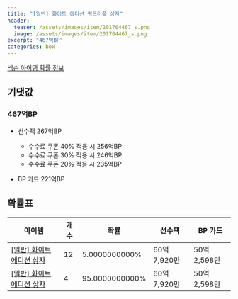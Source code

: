 ```yaml
---
title: "[일반] 화이트 에디션 쿼드러플 상자"
header:
  teaser: /assets/images/item/201704467_s.png
  image: /assets/images/item/201704467_s.png
excerpt: "467억BP"
categories: box
---
```

[넥슨 아이템 확률 정보](http://iteminfo.nexon.com/probability/fco?sn=7768)

## 기댓값
### 467억BP
- 선수팩 267억BP
  - 수수료 쿠폰 40% 적용 시 256억BP
  - 수수료 쿠폰 30% 적용 시 246억BP
  - 수수료 쿠폰 20% 적용 시 235억BP

- BP 카드 221억BP

## 확률표

|아이템|개수|확률|선수팩|BP 카드|
|---|---|---|---|---|
|[[일반] 화이트 에디션 상자](/box/7767)|12|5.0000000000%|60억 7,920만|50억 2,598만|
|[[일반] 화이트 에디션 상자](/box/7767)|4|95.0000000000%|60억 7,920만|50억 2,598만|

